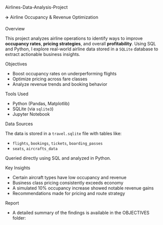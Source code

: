  Airlines-Data-Analysis-Project

✈️ Airline Occupancy & Revenue Optimization

 Overview

This project analyzes airline operations to identify ways to improve **occupancy rates**, **pricing strategies**, and overall **profitability**. Using SQL and Python, I explore real-world airline data stored in a `SQLite` database to extract actionable business insights.

Objectives

- Boost occupancy rates on underperforming flights
- Optimize pricing across fare classes
- Analyze revenue trends and booking behavior

Tools Used

- Python (Pandas, Matplotlib)
- SQLite (via `sqlite3`)
- Jupyter Notebook

Data Sources

The data is stored in a `travel.sqlite` file with tables like:
- `flights`, `bookings`, `tickets`, `boarding_passes`
- `seats`, `aircrafts_data`

Queried directly using SQL and analyzed in Python.

Key Insights
- Certain aircraft types have low occupancy and revenue
- Business class pricing consistently exceeds economy
- A simulated 10% occupancy increase showed notable revenue gains
- Recommendations made for pricing and route strategy

Report
- A detailed summary of the findings is available in the OBJECTIVES folder:  

